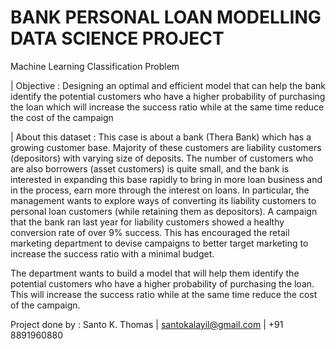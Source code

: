 # BANK PERSONAL LOAN MODELLING DATA SCIENCE PROJECT
Machine Learning Classification Problem

| Objective :
Designing an optimal and efficient model that can help the bank identify the potential customers who have a higher probability of purchasing the loan which will increase the success ratio while at the same time reduce the cost of the campaign

| About this dataset : This case is about a bank (Thera Bank) which has a growing customer base. Majority of these customers are liability customers (depositors) with varying size of deposits. The number of customers who are also borrowers (asset customers) is quite small, and the bank is interested in expanding this base rapidly to bring in more loan business and in the process, earn more through the interest on loans. In particular, the management wants to explore ways of converting its liability customers to personal loan customers (while retaining them as depositors). A campaign that the bank ran last year for liability customers showed a healthy conversion rate of over 9% success. This has encouraged the retail marketing department to devise campaigns to better target marketing to increase the success ratio with a minimal budget.

The department wants to build a model that will help them identify the potential customers who have a higher probability of purchasing the loan. This will increase the success ratio while at the same time reduce the cost of the campaign.



Project done by : 
Santo K. Thomas | santokalayil@gmail.com | +91 8891960880
